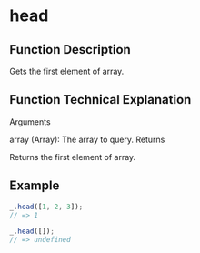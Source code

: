 # head

## Function Description

Gets the first element of array.

## Function Technical Explanation

Arguments

array (Array): The array to query.
Returns

Returns the first element of array.

## Example

```javascript
_.head([1, 2, 3]);
// => 1

_.head([]);
// => undefined
```
